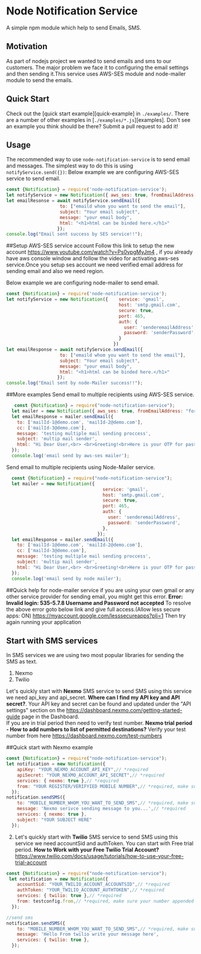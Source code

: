 # Node Notification Service

A simple npm module which help to send Emails, SMS.

## Motivation
As part of nodejs project we wanted to send emails and sms to our customers. The major problem we face it to configuring the email 
settings and then sending it.This service uses AWS-SES module and node-mailer module to send the emails.

## Quick Start
Check out the [quick start example][quick-example] in `./examples/`. 
There are a number of other examples in [`./examples/*.js`][examples].
Don't see an example you think should be there? Submit a pull request
to add it!

## Usage
The recommended way to use `node-notification-service` is to send email and messages. The
simplest way to do this is using `notifyService.send({})`:
Below example we are configuring AWS-SES service to send email.

``` js
const {Notification} = require('node-notification-service');
let notifyService = new Notification({ aws_ses: true, fromEmailAddress: "your aws-ses configured email address", region: "your ses service region"})
let emailResonse = await notifyService.sendEmail({
                    to: ["emaild whom you want to send the email"],
                    subject: "Your email subject",
                    message: "your email body",
                    html: "<h1>html can be binded here.</h1>"
                   });
console.log("Email sent success by SES service!!");
```
##Setup AWS-SES service account
Follow this link to setup the new account https://www.youtube.com/watch?v=Ps0vpgMyJm4 , if you already have aws console window and follow the video for activating 
aws-ses service.Once you setup ses account we need verified email address for sending email and also we need region. 

Below example we are configuring node-mailer to send email.

``` js
const {Notification} = require('node-notification-service');
let notifyService = new Notification({    service: 'gmail',
                                          host: 'smtp.gmail.com',
                                          secure: true,
                                          port: 465,
                                          auth: {
                                            user: 'senderemailAddress',
                                            password: 'senderPassword',
                                          }
                                        })
let emailResponse = await notifyService.sendEmail({
                    to: ["emaild whom you want to send the email"],
                    subject: "Your email subject",
                    message: "your email body",
                    html: "<h1>html can be binded here.</h1>"
                   });
console.log("Email sent by node-Mailer success!!");
```



##More examples
Send email to multiple recipients using AWS-SES service.
 
``` js
   const {Notification} = require("node-notification-service");
  let mailer = new Notification({ aws_ses: true, fromEmailAddress: "formEmail address", region: "ap-south-1"});
  let emailResponse = mailer.sendEmail({
    to: ['mailId-1@demo.com', 'mailId-2@demo.com'],
    cc: ['mailId-3@demo.com'],
    message: 'testing multiple mail sending proccess',
    subject: 'multip mail sender',
    html: "Hi Dear User,<br> <br>Greeting!<br>Here is your OTP for password Reset <br><b>OTP: " + 123456 + "</b><br><br> Thanks! <br>Team InTime-Tec",
  });
  console.log('email send by aws-ses mailer');
```
Send email to multiple recipients using Node-Mailer service.

``` js
  const {Notification} = require("node-notification-service");
  let mailer = new Notification({
                                    service: 'gmail',
                                    host: 'smtp.gmail.com',
                                    secure: true,
                                    port: 465,
                                    auth: {
                                      user: 'senderemailAddress',
                                      password: 'senderPassword',
                                    },
                                  });
  let emailResponse = mailer.sendEmail({
    to: ['mailId-1@demo.com', 'mailId-2@demo.com'],
    cc: ['mailId-3@demo.com'],
    message: 'testing multiple mail sending proccess',
    subject: 'multip mail sender',
    html: "Hi Dear User,<br> <br>Greeting!<br>Here is your OTP for password Reset <br><b>OTP: " + 123456 + "</b><br><br> Thanks! <br>Team InTime-Tec",
  });
  console.log('email send by node mailer');
```
##Quick help for node-mailer service
if you are using your own gmail or any other service provider for sending email, you might get this error.
**Error: Invalid login: 535-5.7.8 Username and Password not accepted**
To resolve the above error goto below link and give full access.(Allow less secure apps: ON) 
https://myaccount.google.com/lesssecureapps?pli=1
Then try again running your application

## Start with SMS services
In SMS services we are using two most popular libraries for sending the SMS as text.
1) Nexmo
2) Twilio 

Let's quickly start with **Nexmo** SMS service to send SMS using this service we need 
api_key and api_secret. **Where can I find my API key and API secret?**. Your API key and secret can be found and updated under the "API settings" section on the https://dashboard.nexmo.com/getting-started-guide page in the Dashboard.  
If you are in trial period then need to verify test number. 
**Nexmo trial period - How to add numbers to list of permitted destinations?** Verify your test number from here https://dashboard.nexmo.com/test-numbers

##Quick start with Nexmo example

```js
const {Notification} = require("node-notification-service");
let notification = new Notification({
    apiKey: "YOUR_NEXMO_ACCOUNT_API_KEY",// *required
    apiSecret: "YOUR_NEXMO_ACCOUNT_API_SECRET",// *required
    services: { nexmo: true },// *required
    from: "YOUR REGISTER/VERIFYIED MOBILE NUMBER",// *required, make sure your number appended with + and country code before mobile number. like +91 1234456782
  });
notification.sendSMS({
    to: "MOBILE_NUMBER_WHOM_YOU_WANT_TO_SEND_SMS",// *required, make sure your number appended with + and country code before mobile number. like +91 1234456782
    message: 'Nexmo serivce sending message to you...',// *required
    services: { nexmo: true },
    subject: "YOUR SUBJECT HERE"
  });
```

2) Let's quickly start with **Twilio** SMS service to send SMS using this service we need accountSid and authToken.
You can start with Free trial period. **How to Work with your Free Twilio Trial Account?** https://www.twilio.com/docs/usage/tutorials/how-to-use-your-free-trial-account

```js
const {Notification} = require("node-notification-service");
 let notification = new Notification({
    accountSid: "YOUR_TWILIO_ACCOUNT_ACCOUNTSID",// *required
    authToken: "YOUR_TWILIO_ACCOUNT_AUTHTOKEN",// *required
    services: { twilio: true },// *required
    from: testconfig.from,// *required, make sure your number appended with + and country code before mobile number. like +91 1234456782
  });

//send sms 
notification.sendSMS({
    to: "MOBILE_NUMBER_WHOM_YOU_WANT_TO_SEND_SMS",// *required, make sure your number appended with + and country code before mobile number. like +91 1234456782
    message: 'Hello From twilio write your message here',
    services: { twilio: true },
  });
```